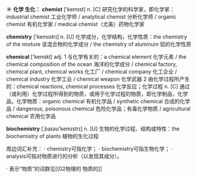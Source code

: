 ☀ <span class="category">**化学 生化：**</span>
<span class="vocabulary">**chemist**</span> ['kemɪst]
<span class="definition">n. [C] 研究化学的科学家，即化学家：</span>industrial chemist 工业化学师 / analytical chemist 分析化学师 / organic chemist 有机化学家 / medical chemist（尤美）药物化学家

<span class="vocabulary">**chemistry**</span> ['kemɪstrɪ] 
<span class="definition">n. [U] 化学成分，化学结构，化学性质：</span>the chemistry of the mixture 该混合物的化学成分 / the chemistry of aluminum 铝的化学性质

<span class="vocabulary">**chemical**</span> ['kemɪkl] 
<span class="definition">adj. 1 与化学有关的：</span>a chemical element 化学元素 / the chemical composition of the ocean 海洋的化学成分 / chemical factory, chemical plant, chemical works 化工厂 / chemical company 化工企业 / chemical industry 化学工业 / chemical weapon 化学武器 <span class="definition">2 由化学过程所产生的：</span>chemical reactions, chemical processes 化学反应；化学过程 <span class="definition">n. [C] 通过（或利用）化学过程所得到的物质，或用于化学过程的物质，即化学制品，化学品，化学物质：</span>organic chemical 有机化学品 / synthetic chemical 合成的化学品 / dangerous, poisonous chemical 危险化学品；有毒化学物质 / agricultural chemical 农用化学品

<span class="vocabulary">**biochemistry**</span> [͵baɪəʊ'kemɪstrɪ] 
<span class="definition">n. [U] 生物的化学过程、结构或特性：</span>the biochemistry of plants 植物的生化过程

周边词汇补充：
· chemistry可指化学；
· biochemistry可指生物化学；
· analysis可指对物质进行的分析（以发现其成分）。

· 表示“物质”的词群见[[02物理的 物质的]]
